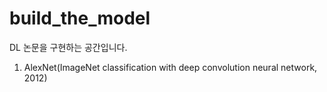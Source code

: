# build_the_model
DL 논문을 구현하는 공간입니다.

1. AlexNet(ImageNet classification with deep convolution neural network, 2012)
